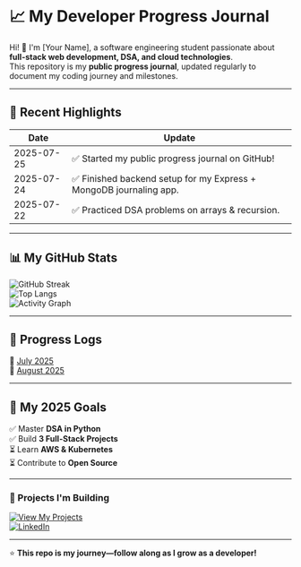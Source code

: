 # 📈 My Developer Progress Journal  

Hi! 👋 I'm [Your Name], a software engineering student passionate about **full-stack web development, DSA, and cloud technologies**.  
This repository is my **public progress journal**, updated regularly to document my coding journey and milestones.  

---

## 🚀 Recent Highlights  

| Date       | Update |
|------------|--------|
| 2025-07-25 | ✅ Started my public progress journal on GitHub! |
| 2025-07-24 | ✅ Finished backend setup for my Express + MongoDB journaling app. |
| 2025-07-22 | ✅ Practiced DSA problems on arrays & recursion. |

---

## 📊 My GitHub Stats  

![GitHub Streak](https://streak-stats.demolab.com?user=YourGitHubUsername&theme=default)  
![Top Langs](https://github-readme-stats.vercel.app/api/top-langs/?username=YourGitHubUsername&layout=compact)  
![Activity Graph](https://github-readme-activity-graph.vercel.app/graph?username=YourGitHubUsername&theme=github-compact)

---

## 📅 Progress Logs  

📖 [July 2025](./logs/2025-July.md)  
📖 [August 2025](./logs/2025-August.md)  

---

## 🎯 My 2025 Goals  

✅ Master **DSA in Python**  
✅ Build **3 Full-Stack Projects**  
⏳ Learn **AWS & Kubernetes**  
⏳ Contribute to **Open Source**  

---

### 📌 Projects I'm Building  

[![View My Projects](https://img.shields.io/badge/View-Projects-blue?style=for-the-badge)](https://github.com/YourGitHubUsername?tab=repositories)  
[![LinkedIn](https://img.shields.io/badge/Connect-LinkedIn-blue?style=for-the-badge&logo=linkedin)](https://linkedin.com/in/yourprofile)

---
⭐ **This repo is my journey—follow along as I grow as a developer!**
